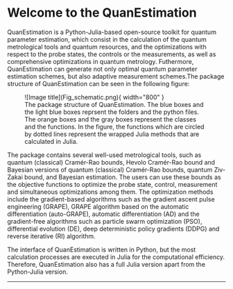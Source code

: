 # **Welcome to the QuanEstimation**
QuanEstimation is a Python-Julia-based open-source toolkit for quantum parameter estimation, which consist in the calculation of 
the quantum metrological tools and quantum resources, and the optimizations with respect to the probe states, the controls or 
the measurements, as well as comprehensive optimizations in quantum metrology. Futhermore, QuanEstimation can generate not only 
optimal quantum parameter estimation schemes, but also adaptive measurement schemes.The package structure of QuanEstimation can 
be seen in the following figure:

<figure markdown>
  ![Image title](Fig_schematic.png){ width="800" }
  <figcaption>The package structure of QuanEstimation. The blue boxes and the light blue boxes reprsent
  the folders and the python files. The orange boxes and the gray boxes represent the classes and the 
  functions. In the figure, the functions which are circled by dotted lines represent the wrapped Julia 
  methods that are calculated in Julia.
  </figcaption>
</figure>

The package contains several well-used metrological tools, such as quantum (classical) 
Cramér-Rao bounds, Hevolo Cramér-Rao bound and Bayesian versions of quantum (classical) 
Cramér-Rao bounds, quantum Ziv-Zakai bound, and Bayesian estimation. The users can use these
bounds as the objective functions to optimize the probe state, control, measurement and 
simultaneous optimizations among them. The optimization methods include the gradient-based 
algorithms such as the gradient ascent pulse engineering (GRAPE), GRAPE algorithm based on the 
automatic differentiation (auto-GRAPE), automatic differentiation (AD) and the 
gradient-free algorithms such as particle swarm optimization (PSO), differential evolution (DE), 
deep deterministic policy gradients (DDPG) and reverse iterative (RI) algorithm.

The interface of QuanEstimation is written in Python, but the most calculation processes are
executed in Julia for the computational efficiency. Therefore, QuanEstimation also has a full
Julia version apart from the Python-Julia version. 

---